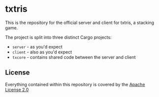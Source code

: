 # txtris

This is the repository for the official server and client for txtris, a stacking game.

The project is split into three distinct Cargo projects:
- `server` - as you'd expect
- `client` - also as you'd expect
- `txcore` - contains shared code between the server and client

## License
Everything contained within this repository is covered by the [Apache License 2.0](./LICENSE.md)
